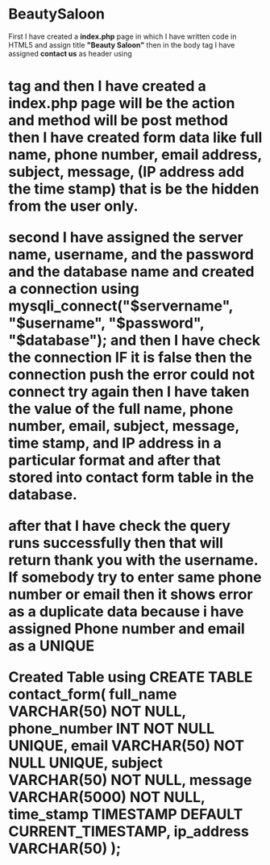 # BeautySaloon

First I have created a **index.php** page in which I have written code in HTML5 and assign title **"Beauty Saloon"** then in the body tag I have assigned **contact us** as  header using <h1> tag and then I have created a **index.php** page will be the action and method will be post method then I have created form data like full name, phone number, email address, subject, message, (IP address add the time stamp) that is be the hidden from the user only.

second I have assigned the server name, username, and the password and the database name  and created a connection using mysqli_connect("$servername", "$username", "$password", "$database"); and then I have check the connection IF it is false then the connection push the error **could not connect try again** then I have taken the value of the full name, phone number, email, subject, message, time stamp, and IP address in a particular format and after that stored into **contact form** table in the database.

after that I have check the query runs successfully then that will return thank you with the username. If somebody try to enter same phone number or email then it shows error as a duplicate data because i have assigned **Phone number and email as a UNIQUE**


Created Table using CREATE TABLE contact_form(
    full_name VARCHAR(50) NOT NULL,
    phone_number INT NOT NULL UNIQUE,
    email VARCHAR(50) NOT NULL UNIQUE,
    subject VARCHAR(50) NOT NULL,
    message VARCHAR(5000) NOT NULL,
    time_stamp TIMESTAMP DEFAULT CURRENT_TIMESTAMP,
    ip_address VARCHAR(50)
    );
    
    

